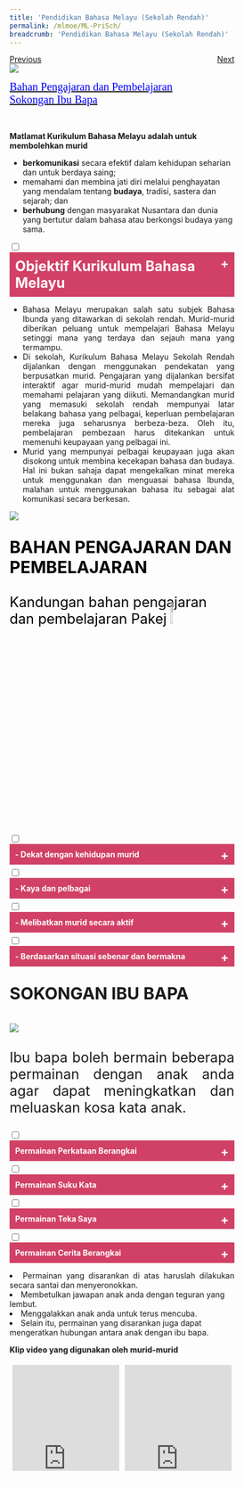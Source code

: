 ```yaml
---
title: 'Pendidikan Bahasa Melayu (Sekolah Rendah)'
permalink: /mlmoe/ML-PriSch/
breadcrumb: 'Pendidikan Bahasa Melayu (Sekolah Rendah)'
---
```

<html>
<body>
<style>
   * {
  box-sizing: border-box;
}

 .tab table {
   display: none;
}
.tab table:target {
  display: block;
}

.content table {
    width: 70%;
    font-family: arial, sans-serif;
     border-collapse: collapse;
}

td, th {
  border: 1px ;
  text-align: center;
  padding: 8px;
  font-size:20px;
}
table.center {
  margin-left:auto; 
  margin-right:auto;
}
.atab label {
    position: relative;
    display: block;
    background: #d14165;
    color: #fff;
    font-weight: 700;
    padding: 10px;
    cursor: pointer;
 }
  .atab label::after {
  content: "+";
  font-size: 22px;
  position: absolute;
  right: 10px;
  top: 7px;
  transition: all 0.4s;
}
 .atab input[type=checkbox]:checked + label::after,
.atab input[type=radio]:checked + label::after {
    content: 'x';
    right: 14px;
    top: 7px;
  //transform:rotate(-225deg);
   /* transform: rotate(90deg); */
}
.tab-content {
  overflow: hidden;
  display: none;
  width:100%; 
}
.atab{
  margin-bottom: 5px;
  width:100%;  
}
iframe{
border : 0;
width:100%;
}
 .column {
  float: left;
  width: 80%;
  padding: 5px;
}
 .row {
    display: flex;
    height: 5%;
}
  a.btn:hover, a.btn:active 
{background: lightgrey;
border-radius: 12px;}

.btn {
padding-top: 10px !important;
padding-right: 23px !important;
padding-bottom: 10px !important;
padding-left: 23px !important;
margin-left:25px;
}
</style>
<!-- Global site tag (gtag.js) - Google Ads: 726049306 -->
<script async src="https://www.googletagmanager.com/gtag/js?id=AW-726049306"></script>
<script>
  window.dataLayer = window.dataLayer || [];
  function gtag(){dataLayer.push(arguments);}
  gtag('js', new Date());

  gtag('config', 'AW-726049306');
</script>
<a href="/gallery/pameran- bahasa- melayu-malay-language-exhibitions-b/moe-curriculum/" class="btn" style="float:left;">Previous</a>
   <a href="/mlmoe/ml-sec/"  class="btn" style="float:right;">Next</a><br/>
<img src="/images/ML-Pri-Header2.jpg">
<p>
 <a href="#C1" style="font-size:20px"><span style="color:blue;font-family:Calibri">Bahan Pengajaran dan Pembelajaran</span></a><br/>
 <a href="#C2" style="font-size:20px"><span style="color:blue;font-family:Calibri">Sokongan Ibu Bapa</span></a>
</p>
<br/>
  <p><strong>Matlamat Kurikulum Bahasa Melayu adalah untuk membolehkan murid </strong></p>
  <ul>
    <li><strong>berkomunikasi</strong> secara efektif dalam kehidupan seharian dan untuk berdaya saing; 
</li>
    <li>memahami dan membina jati diri melalui penghayatan yang mendalam tentang <strong>budaya</strong>, tradisi, sastera dan sejarah; dan
</li>
    <li><strong>berhubung</strong> dengan masyarakat Nusantara dan dunia yang bertutur dalam bahasa atau berkongsi budaya yang sama.
</li>
  </ul>
<div class="atab">
      <input id="tab-1" type="checkbox" name="tab">
   <label for="tab-1" style="font-size:25px;" class="lbML">Objektif Kurikulum Bahasa Melayu</label>
     <div class="tab-content">
       <p style="text-align:justify;">Pada akhir pengajaran dan pembelajaran Bahasa Melayu di sekolah rendah, murid dapat:
       <ol type="i">
           <li style="text-align:justify;margin: 2%;">mendengar dan memahami pengucapan dengan teliti;</li>
           <li style="text-align:justify;margin: 2%;">bertutur dengan petah menggunakan sebutan baku dan intonasi yang betul;</li>
           <li style="text-align:justify;margin: 2%;">membaca pelbagai bahan bercetak dan bahan media elektronik dan memberikan respons yang sesuai;</li>
           <li style="text-align:justify;margin: 2%;">menulis pelbagai jenis teks berdasarkan pelbagai tajuk yang sesuai;</li>
           <li style="text-align:justify;margin: 2%;">berinteraksi secara lisan dengan menggunakan sebutan baku;</li>
           <li style="text-align:justify;margin: 2%;"> berinteraksi secara bertulis mengenai pelbagai tajuk yang sesuai;</li>
           <li style="text-align:justify;margin: 2%;"> berfikir secara kreatif, kritis dan kritikal;</li>
           <li style="text-align:justify;margin: 2%;">mengenali dan memahami budaya dan nilai-nilai murni masyarakat Melayu dan kaum-kaum lain; dan</li>
          <li style="text-align:justify;margin: 2%;">memupuk minat membaca dan menjadikannya amalan ke arah membina budaya belajar sepanjang hayat.</li>
           </ol> 
       </p>
       </div></div>
<ul><p style="text-align:justify;">
<li style="text-align:justify;">Bahasa Melayu merupakan salah satu subjek Bahasa Ibunda yang ditawarkan di sekolah rendah. Murid-murid diberikan peluang untuk mempelajari Bahasa Melayu setinggi mana yang terdaya dan sejauh mana yang termampu. 
</li>
<li style="text-align:justify;">Di sekolah, Kurikulum Bahasa Melayu Sekolah Rendah dijalankan dengan menggunakan pendekatan yang berpusatkan murid.  Pengajaran yang dijalankan bersifat interaktif agar murid-murid mudah mempelajari dan memahami pelajaran yang diikuti. Memandangkan murid yang memasuki sekolah rendah mempunyai latar belakang bahasa yang pelbagai, keperluan pembelajaran mereka juga seharusnya berbeza-beza. Oleh itu, pembelajaran pembezaan harus ditekankan untuk memenuhi keupayaan yang pelbagai ini. 
</li>
<li style="text-align:justify;">Murid yang mempunyai pelbagai keupayaan juga akan disokong untuk membina kecekapan bahasa dan budaya. Hal ini bukan sahaja dapat mengekalkan minat mereka untuk menggunakan dan menguasai bahasa Ibunda, malahan untuk menggunakan bahasa itu sebagai alat komunikasi secara berkesan.
</li>
</p>
</ul>
  <img src="/images/ML-PRI_Image1.jpg" class="image">  <br/>
 
 <p id="C1" style="font-size:30px;color:black"><strong>BAHAN 
PENGAJARAN DAN PEMBELAJARAN
</strong></p>
  <p style="font-size:25px;color:black">Kandungan bahan pengajaran dan pembelajaran Pakej <img src="/mlmoe/cakap1.png" style="width:10%;margin-right: 16%;
    margin-top: -4%;">
</p>
  <div class="atab">
      <input id="tab-2" type="checkbox" name="tab">
  <label for="tab-2" class="lbML">- Dekat dengan kehidupan murid </label>
     <div class="tab-content">
       <img src="/images/ML-PRI_Image2.jpg">  
       </div></div>
       <div class="atab">
      <input id="tab-3" type="checkbox" name="tab">
   <label for="tab-3" class="lbML">- Kaya dan pelbagai</label>
     <div class="tab-content">
       <img src="/images/ML-PRI_Image3.jpg">  
       </div></div>
       <div class="atab">
      <input id="tab-4" type="checkbox" name="tab">
   <label for="tab-4" class="lbML">- Melibatkan murid secara aktif</label>
     <div class="tab-content">
       <img src="/images/ML-meli.png">  
       </div></div>
       <div class="atab">
      <input id="tab-5" type="checkbox" name="tab">
   <label for="tab-5" class="lbML">- Berdasarkan situasi sebenar dan bermakna</label>
     <div class="tab-content">
       <img src="/images/ML-10.png">  
       </div></div>
      <p id="C2" style="font-size:30px;"><strong>SOKONGAN IBU BAPA</strong><br/><br/>
      <img src="/images/ML-PRI_Image4.jpg"> 
      </p>
<p style="font-size:25px;text-align:justify;"> Ibu bapa boleh bermain beberapa permainan dengan anak anda agar dapat meningkatkan dan meluaskan kosa kata anak. </p>
<div class="atab">
      <input id="tab-6" type="checkbox" name="tab">
   <label for="tab-6" class="lbML">Permainan Perkataan Berangkai
 </label>
     <div class="tab-content">
<img src="/mlmoe/ML-Pri_ActivityPoster1.jpg">
   </div></div>   
   <div class="atab">
      <input id="tab-7" type="checkbox" name="tab">
   <label for="tab-7" class="lbML">Permainan Suku Kata 
</label>
     <div class="tab-content">
       <img src="/mlmoe/ML-Pri_ActivityPoster2.jpg">
</div></div>
<div class="atab">
      <input id="tab-8" type="checkbox" name="tab">
   <label for="tab-8" class="lbML">Permainan Teka Saya
 </label>
     <div class="tab-content">
       <img src="/mlmoe/ML-Pri_ActivityPoster3.jpg">
</div></div>

<div class="atab">
      <input id="tab-9" type="checkbox" name="tab">
   <label for="tab-9" class="lbML">Permainan Cerita Berangkai
 </label>
     <div class="tab-content">
       <img src="/mlmoe/ML-Pri_ActivityPoster4.jpg">
</div></div>
<p>
  <li style="text-align:justify;">Permainan yang disarankan di atas haruslah dilakukan secara santai dan menyeronokkan. </li>
  
  <li>Membetulkan jawapan anak anda dengan teguran yang 
   lembut. 

</li>
  
  <li>Menggalakkan anak anda untuk terus mencuba.    </li>

  <li>Selain itu, permainan yang disarankan juga dapat 
   mengeratkan hubungan antara anak dengan ibu bapa.
</li>
</p>

  <p style="font-weight:bold;">Klip video yang digunakan oleh murid-murid</p>
 <center>
 <div class="row">
  <div class="column">
    <iframe width="560" height="315" src="https://www.youtube.com/embed/ebN-nsG1Oc4" frameborder="0" allow="accelerometer; autoplay; encrypted-media; gyroscope; picture-in-picture" allowfullscreen></iframe><br/>
    <p style="font-size:25px;font-weight:bold;text-align:justify;">Nasi Lemak Daun Pisang</p>
  </div>
  <div class="column">
    <iframe width="560" height="315" src="https://www.youtube.com/embed/31OI9oWggjg" frameborder="0" allow="accelerometer; autoplay; encrypted-media; gyroscope; picture-in-picture" allowfullscreen></iframe>
    <p style="font-size:25px;font-weight:bold;text-align:justify;">Kain Sarong</p>
  </div>
  </div></center>
  
<div class="btntop"><a href="#top" style="text-decoration:none;"><span style="color:white"><b>Top</b></span></a></div>
